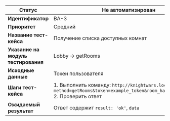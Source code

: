 | **Статус** | Не автоматизирован |
|------------|-------------------| 
| **Идентификатор** | BA-3 |
| **Приоритет** | Средний |
| **Название тест-кейса** | Получение списка доступных комнат |
| **Указание на модуль тестирования** | Lobby → getRooms |
| **Исходные данные** | Токен пользователя |
| **Шаги тест-кейса** | 1. Выполнить команду: `http://knightwars.local/api/?method=getRooms&token=example_token&room_hash=current_hash`<br>2. Проверить ответ |
| **Ожидаемый результат** | Ответ содержит `result: 'ok'`, `data` |